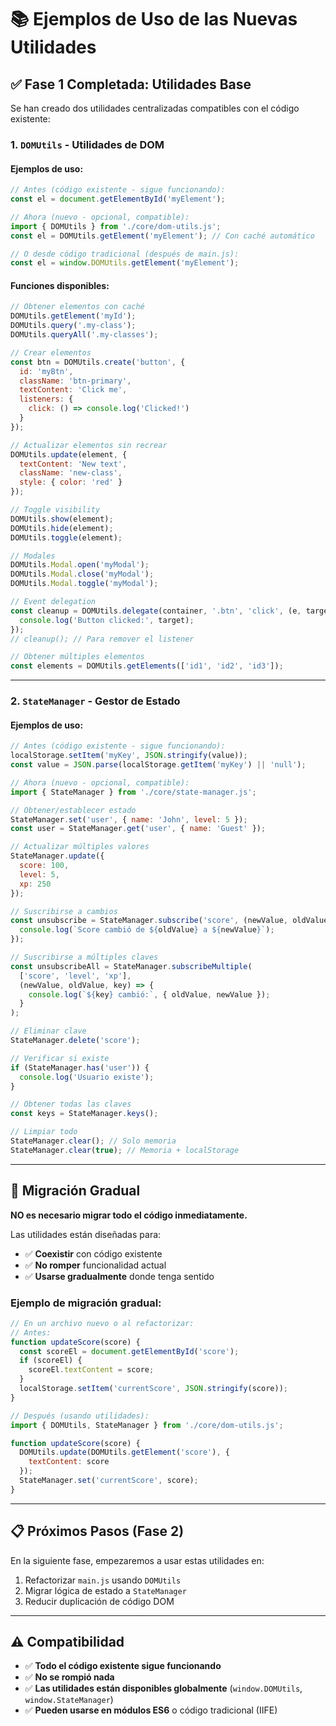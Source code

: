 # 📚 Ejemplos de Uso de las Nuevas Utilidades

## ✅ Fase 1 Completada: Utilidades Base

Se han creado dos utilidades centralizadas compatibles con el código existente:

### 1. `DOMUtils` - Utilidades de DOM

#### Ejemplos de uso:

```javascript
// Antes (código existente - sigue funcionando):
const el = document.getElementById('myElement');

// Ahora (nuevo - opcional, compatible):
import { DOMUtils } from './core/dom-utils.js';
const el = DOMUtils.getElement('myElement'); // Con caché automático

// O desde código tradicional (después de main.js):
const el = window.DOMUtils.getElement('myElement');
```

#### Funciones disponibles:

```javascript
// Obtener elementos con caché
DOMUtils.getElement('myId');
DOMUtils.query('.my-class');
DOMUtils.queryAll('.my-classes');

// Crear elementos
const btn = DOMUtils.create('button', {
  id: 'myBtn',
  className: 'btn-primary',
  textContent: 'Click me',
  listeners: {
    click: () => console.log('Clicked!')
  }
});

// Actualizar elementos sin recrear
DOMUtils.update(element, {
  textContent: 'New text',
  className: 'new-class',
  style: { color: 'red' }
});

// Toggle visibility
DOMUtils.show(element);
DOMUtils.hide(element);
DOMUtils.toggle(element);

// Modales
DOMUtils.Modal.open('myModal');
DOMUtils.Modal.close('myModal');
DOMUtils.Modal.toggle('myModal');

// Event delegation
const cleanup = DOMUtils.delegate(container, '.btn', 'click', (e, target) => {
  console.log('Button clicked:', target);
});
// cleanup(); // Para remover el listener

// Obtener múltiples elementos
const elements = DOMUtils.getElements(['id1', 'id2', 'id3']);
```

---

### 2. `StateManager` - Gestor de Estado

#### Ejemplos de uso:

```javascript
// Antes (código existente - sigue funcionando):
localStorage.setItem('myKey', JSON.stringify(value));
const value = JSON.parse(localStorage.getItem('myKey') || 'null');

// Ahora (nuevo - opcional, compatible):
import { StateManager } from './core/state-manager.js';

// Obtener/establecer estado
StateManager.set('user', { name: 'John', level: 5 });
const user = StateManager.get('user', { name: 'Guest' });

// Actualizar múltiples valores
StateManager.update({
  score: 100,
  level: 5,
  xp: 250
});

// Suscribirse a cambios
const unsubscribe = StateManager.subscribe('score', (newValue, oldValue) => {
  console.log(`Score cambió de ${oldValue} a ${newValue}`);
});

// Suscribirse a múltiples claves
const unsubscribeAll = StateManager.subscribeMultiple(
  ['score', 'level', 'xp'],
  (newValue, oldValue, key) => {
    console.log(`${key} cambió:`, { oldValue, newValue });
  }
);

// Eliminar clave
StateManager.delete('score');

// Verificar si existe
if (StateManager.has('user')) {
  console.log('Usuario existe');
}

// Obtener todas las claves
const keys = StateManager.keys();

// Limpiar todo
StateManager.clear(); // Solo memoria
StateManager.clear(true); // Memoria + localStorage
```

---

## 🔄 Migración Gradual

**NO es necesario migrar todo el código inmediatamente.**

Las utilidades están diseñadas para:
- ✅ **Coexistir** con código existente
- ✅ **No romper** funcionalidad actual
- ✅ **Usarse gradualmente** donde tenga sentido

### Ejemplo de migración gradual:

```javascript
// En un archivo nuevo o al refactorizar:
// Antes:
function updateScore(score) {
  const scoreEl = document.getElementById('score');
  if (scoreEl) {
    scoreEl.textContent = score;
  }
  localStorage.setItem('currentScore', JSON.stringify(score));
}

// Después (usando utilidades):
import { DOMUtils, StateManager } from './core/dom-utils.js';

function updateScore(score) {
  DOMUtils.update(DOMUtils.getElement('score'), {
    textContent: score
  });
  StateManager.set('currentScore', score);
}
```

---

## 📋 Próximos Pasos (Fase 2)

En la siguiente fase, empezaremos a usar estas utilidades en:
1. Refactorizar `main.js` usando `DOMUtils`
2. Migrar lógica de estado a `StateManager`
3. Reducir duplicación de código DOM

---

## ⚠️ Compatibilidad

- ✅ **Todo el código existente sigue funcionando**
- ✅ **No se rompió nada**
- ✅ **Las utilidades están disponibles globalmente** (`window.DOMUtils`, `window.StateManager`)
- ✅ **Pueden usarse en módulos ES6** o código tradicional (IIFE)

